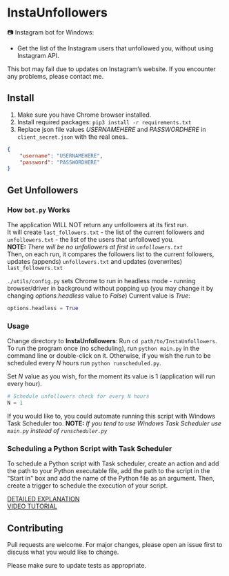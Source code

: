 # InstaUnfollowers

📷 Instagram bot for Windows:
- Get the list of the Instagram users that unfollowed you, without using Instagram API.

This bot may fail due to updates on Instagram’s website. If you encounter any problems, please contact me.

## Install
1. Make sure you have Chrome browser installed.
3. Install required packages: `pip3 install -r requirements.txt`
4. Replace json file values *USERNAMEHERE* and *PASSWORDHERE* in `client_secret.json` with the real ones..
```json
{
    "username": "USERNAMEHERE",
    "password": "PASSWORDHERE"
}
```

## Get Unfollowers
### How `bot.py` Works
The application WILL NOT return any unfollowers at its first run.  
It will create `last_followers.txt` - the list of the current followers and `unfollowers.txt` - the list of the users that unfollowed you.  
**NOTE:** *There will be no unfollowers at first in `unfollowers.txt`*  
Then, on each run, it compares the followers list to the current followers, updates (appends) `unfollowers.txt` and updates (overwrites) `last_followers.txt`

`./utils/config.py` sets Chrome to run in headless mode - running browser/driver in background without popping up (you may change it by changing *options.headless* value to *False*)
Current value is *True*:
```python
options.headless = True
```

### Usage
Change directory to **InstaUnfollowers**: Run `cd path/to/InstaUnfollowers`.
To run the program once (no scheduling), run `python main.py` in the command line or double-click on it.
Otherwise, if you wish the run to be scheduled every *N* hours run `python runscheduled.py`.

Set *N* value as you wish, for the moment its value is 1 (application will run every hour).
```python
# Schedule unfollowers check for every N hours
N = 1
```

If you would like to, you could automate running this script with Windows Task Scheduler too.
**NOTE:** *If you tend to use Windows Task Scheduler use `main.py` instead of `runscheduler.py`*  

### Scheduling a Python Script with Task Scheduler
To schedule a Python script with Task scheduler, create an action and add the path to your Python executable file, add the path to the script in the "Start in" box and add the name of the Python file as an argument. Then, create a trigger to schedule the execution of your script.

[DETAILED EXPLANATION](https://dev.to/abautista/automate-a-python-script-with-task-scheduler-3fb6)  
[VIDEO TUTORIAL](https://www.youtube.com/watch?v=n2Cr_YRQk7o)

## Contributing
Pull requests are welcome. For major changes, please open an issue first to discuss what you would like to change.

Please make sure to update tests as appropriate.
